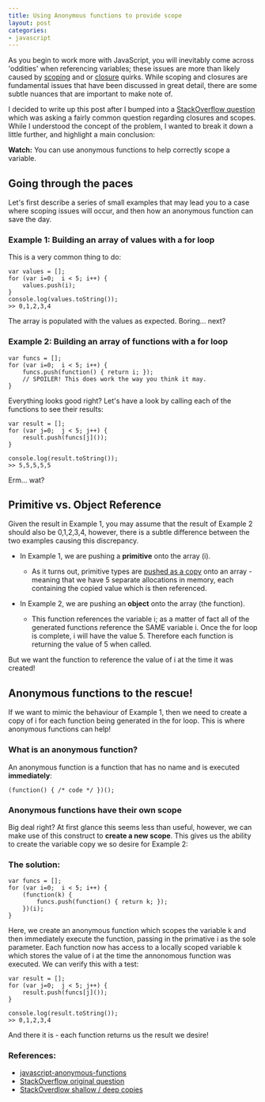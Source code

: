 ```yaml
---
title: Using Anonymous functions to provide scope
layout: post
categories:
- javascript
---
```


As you begin to work more with JavaScript, you will inevitably come across 'oddities' when referencing variables; 
these issues are more than likely caused by [scoping](https://developer.mozilla.org/en/docs/Web/JavaScript/Reference/Functions_and_function_scope) and 
or [closure](http://stackoverflow.com/questions/111102/how-do-javascript-closures-work) quirks. While scoping and closures are 
fundamental issues that have been discussed in great detail, there are some subtle nuances that are important to make note of. 

<!-- more -->

I decided to write up this post after I bumped into a [StackOverflow question](http://stackoverflow.com/questions/20340217/js-scope-closure-headache/20340428#20340428) which was
asking a fairly common question regarding closures and scopes. While I understood the concept of the problem, 
I wanted to break it down a little further, and highlight a main conclusion:


<div class="alert alert-info">
<b>Watch:</b> You can use anonymous functions to help correctly scope a variable. 
</div>

## Going through the paces
Let's first describe a series of small examples that may lead you to a case where scoping issues will occur, and then how an 
anonymous function can save the day. 
 
### Example 1: Building an array of values with a for loop
This is a very common thing to do:

```
var values = [];
for (var i=0;  i < 5; i++) {
	values.push(i);
}
console.log(values.toString());
>> 0,1,2,3,4 
```

The array is populated with the values as expected. Boring... next? 

### Example 2: Building an array of functions with a for loop

```
var funcs = [];
for (var i=0;  i < 5; i++) {
    funcs.push(function() { return i; }); 
	// SPOILER! This does work the way you think it may.
}
```

Everything looks good right? 
Let's have a look by calling each of the functions to see their results:

```
var result = [];
for (var j=0;  j < 5; j++) {
    result.push(funcs[j]());
}

console.log(result.toString());
>> 5,5,5,5,5
```

Erm... wat? 

## Primitive vs. Object Reference

Given the result in Example 1, you may assume that the result of Example 2 should also be 0,1,2,3,4, however, 
there is a subtle difference between the two examples causing this discrepancy.

* In Example 1, we are pushing a **primitive** onto the array (i). 
  * As it turns out, primitive types are [pushed as a copy](http://stackoverflow.com/questions/8660901/do-objects-pushed-into-an-array-in-javascript-deep-or-shallow-copy)
onto an array - meaning that we have 5 separate allocations in memory, each containing the copied value which is then referenced.

* In Example 2, we are pushing an **object** onto the array (the function). 
  * This function references the variable i; as a matter of fact all of the generated functions
reference the SAME variable i. Once the for loop is complete, i will have the value 5. Therefore each function is returning the value of 5 when called.

But we want the function to reference the value of i at the time it was created!

## Anonymous functions to the rescue!
If we want to mimic the behaviour of Example 1, then we need to create a copy of i for each function being generated in the for loop. 
This is where anonymous functions can help! 

### What is an anonymous function?
An anonymous function is a function that has no name and is executed **immediately**:

```
(function() { /* code */ })();
```

### Anonymous functions have their own scope
Big deal right? At first glance this seems less than useful, however, we can make use of this construct to **create a new scope**. 
This gives us the ability to create the variable copy we so desire for Example 2:
 
### The solution:

```
var funcs = [];
for (var i=0;  i < 5; i++) {
    (function(k) { 
        funcs.push(function() { return k; });
    })(i);
}
```

Here, we create an anonymous function which scopes the variable k and then immediately execute the function, passing in the primative i as the sole parameter.
Each function now has access to a locally scoped variable k which stores the value of i at the time the annonomous function was executed. We can verify this with 
a test:

```
var result = [];
for (var j=0;  j < 5; j++) {
    result.push(funcs[j]());
}

console.log(result.toString());
>> 0,1,2,3,4 
```

And there it is - each function returns us the result we desire!


### References:
* [javascript-anonymous-functions](http://helephant.com/2008/08/23/javascript-anonymous-functions/)
* [StackOverflow original question](http://stackoverflow.com/questions/20340217/js-scope-closure-headache/20340428#20340428)
* [StackOverdlow shallow / deep copies](http://stackoverflow.com/questions/8660901/do-objects-pushed-into-an-array-in-javascript-deep-or-shallow-copy)